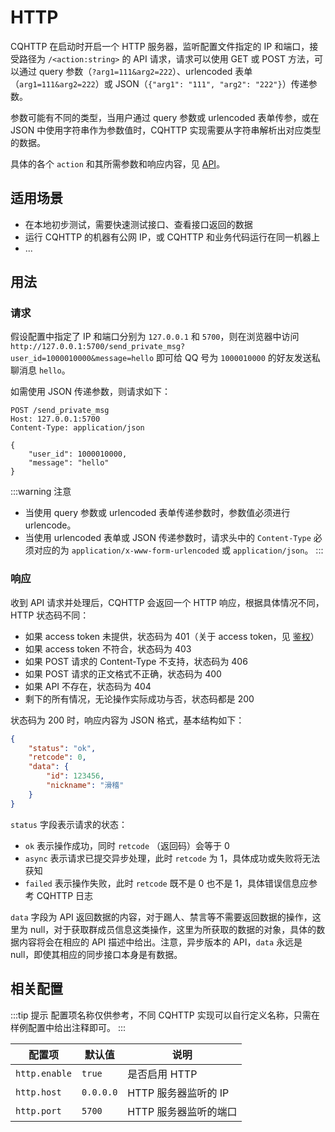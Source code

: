 # HTTP

CQHTTP 在启动时开启一个 HTTP 服务器，监听配置文件指定的 IP 和端口，接受路径为 `/<action:string>` 的 API 请求，请求可以使用 GET 或 POST 方法，可以通过 query 参数（`?arg1=111&arg2=222`）、urlencoded 表单（`arg1=111&arg2=222`）或 JSON（`{"arg1": "111", "arg2": "222"}`）传递参数。

参数可能有不同的类型，当用户通过 query 参数或 urlencoded 表单传参，或在 JSON 中使用字符串作为参数值时，CQHTTP 实现需要从字符串解析出对应类型的数据。

具体的各个 `action` 和其所需参数和响应内容，见 [API](/specs/api/)。

## 适用场景

- 在本地初步测试，需要快速测试接口、查看接口返回的数据
- 运行 CQHTTP 的机器有公网 IP，或 CQHTTP 和业务代码运行在同一机器上
- ...

## 用法

### 请求

假设配置中指定了 IP 和端口分别为 `127.0.0.1` 和 `5700`，则在浏览器中访问 `http://127.0.0.1:5700/send_private_msg?user_id=1000010000&message=hello` 即可给 QQ 号为 `1000010000` 的好友发送私聊消息 `hello`。

如需使用 JSON 传递参数，则请求如下：

```http
POST /send_private_msg
Host: 127.0.0.1:5700
Content-Type: application/json

{
    "user_id": 1000010000,
    "message": "hello"
}
```

:::warning 注意
- 当使用 query 参数或 urlencoded 表单传递参数时，参数值必须进行 urlencode。
- 当使用 urlencoded 表单或 JSON 传递参数时，请求头中的 `Content-Type` 必须对应的为 `application/x-www-form-urlencoded` 或 `application/json`。
:::

### 响应

收到 API 请求并处理后，CQHTTP 会返回一个 HTTP 响应，根据具体情况不同，HTTP 状态码不同：

- 如果 access token 未提供，状态码为 401（关于 access token，见 [鉴权](/specs/authorization/)）
- 如果 access token 不符合，状态码为 403
- 如果 POST 请求的 Content-Type 不支持，状态码为 406
- 如果 POST 请求的正文格式不正确，状态码为 400
- 如果 API 不存在，状态码为 404
- 剩下的所有情况，无论操作实际成功与否，状态码都是 200

状态码为 200 时，响应内容为 JSON 格式，基本结构如下：

```json
{
    "status": "ok",
    "retcode": 0,
    "data": {
        "id": 123456,
        "nickname": "滑稽"
    }
}
```

`status` 字段表示请求的状态：

- `ok` 表示操作成功，同时 `retcode` （返回码）会等于 0
- `async` 表示请求已提交异步处理，此时 `retcode` 为 1，具体成功或失败将无法获知
- `failed` 表示操作失败，此时 `retcode` 既不是 0 也不是 1，具体错误信息应参考 CQHTTP 日志

`data` 字段为 API 返回数据的内容，对于踢人、禁言等不需要返回数据的操作，这里为 null，对于获取群成员信息这类操作，这里为所获取的数据的对象，具体的数据内容将会在相应的 API 描述中给出。注意，异步版本的 API，`data` 永远是 null，即使其相应的同步接口本身是有数据。

## 相关配置

:::tip 提示
配置项名称仅供参考，不同 CQHTTP 实现可以自行定义名称，只需在样例配置中给出注释即可。
:::

| 配置项 | 默认值 | 说明 |
| -------- | ------ | --- |
| `http.enable` | `true` | 是否启用 HTTP |
| `http.host` | `0.0.0.0` | HTTP 服务器监听的 IP |
| `http.port` | `5700` | HTTP 服务器监听的端口 |
